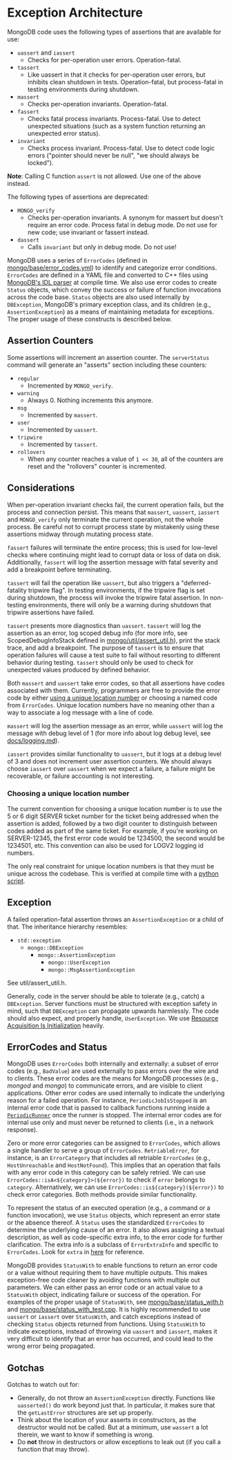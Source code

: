 # Exception Architecture

MongoDB code uses the following types of assertions that are available for use:

-   `uassert` and `iassert`
    -   Checks for per-operation user errors. Operation-fatal.
-   `tassert`
    -   Like uassert in that it checks for per-operation user errors, but inhibits clean shutdown
        in tests. Operation-fatal, but process-fatal in testing environments during shutdown.
-   `massert`
    -   Checks per-operation invariants. Operation-fatal.
-   `fassert`
    -   Checks fatal process invariants. Process-fatal. Use to detect unexpected situations (such
        as a system function returning an unexpected error status).
-   `invariant`
    -   Checks process invariant. Process-fatal. Use to detect code logic errors ("pointer should
        never be null", "we should always be locked").

**Note**: Calling C function `assert` is not allowed. Use one of the above instead.

The following types of assertions are deprecated:

-   `MONGO_verify`
    -   Checks per-operation invariants. A synonym for massert but doesn't require an error code.
        Process fatal in debug mode. Do not use for new code; use invariant or fassert instead.
-   `dassert`
    -   Calls `invariant` but only in debug mode. Do not use!

MongoDB uses a series of `ErrorCodes` (defined in [mongo/base/error_codes.yml][error_codes_yml]) to
identify and categorize error conditions. `ErrorCodes` are defined in a YAML file and converted to
C++ files using [MongoDB's IDL parser][idlc_py] at compile time. We also use error codes to create
`Status` objects, which convey the success or failure of function invocations across the code base.
`Status` objects are also used internally by `DBException`, MongoDB's primary exception class, and
its children (e.g., `AssertionException`) as a means of maintaining metadata for exceptions. The
proper usage of these constructs is described below.

## Assertion Counters

Some assertions will increment an assertion counter. The `serverStatus` command will generate an
"asserts" section including these counters:

-   `regular`
    -   Incremented by `MONGO_verify`.
-   `warning`
    -   Always 0. Nothing increments this anymore.
-   `msg`
    -   Incremented by `massert`.
-   `user`
    -   Incremented by `uassert`.
-   `tripwire`
    -   Incremented by `tassert`.
-   `rollovers`
    -   When any counter reaches a value of `1 << 30`, all of the counters are reset and
        the "rollovers" counter is incremented.

## Considerations

When per-operation invariant checks fail, the current operation fails, but the process and
connection persist. This means that `massert`, `uassert`, `iassert` and `MONGO_verify` only
terminate the current operation, not the whole process. Be careful not to corrupt process state by
mistakenly using these assertions midway through mutating process state.

`fassert` failures will terminate the entire process; this is used for low-level checks where
continuing might lead to corrupt data or loss of data on disk. Additionally, `fassert` will log
the assertion message with fatal severity and add a breakpoint before terminating.

`tassert` will fail the operation like `uassert`, but also triggers a "deferred-fatality tripwire
flag". In testing environments, if the tripwire flag is set during shutdown, the process will
invoke the tripwire fatal assertion. In non-testing environments, there will only be a warning
during shutdown that tripwire assertions have failed.

`tassert` presents more diagnostics than `uassert`. `tassert` will log the assertion as an error,
log scoped debug info (for more info, see ScopedDebugInfoStack defined in
[mongo/util/assert_util.h][assert_util_h]), print the stack trace, and add a breakpoint.
The purpose of `tassert` is to ensure that operation failures will cause a test suite to fail
without resorting to different behavior during testing. `tassert` should only be used to check
for unexpected values produced by defined behavior.

Both `massert` and `uassert` take error codes, so that all assertions have codes associated with
them. Currently, programmers are free to provide the error code by either [using a unique location
number](#choosing-a-unique-location-number) or choosing a named code from `ErrorCodes`. Unique location
numbers have no meaning other than a way to associate a log message with a line of code.

`massert` will log the assertion message as an error, while `uassert` will log the message with
debug level of 1 (for more info about log debug level, see [docs/logging.md][logging_md]).

`iassert` provides similar functionality to `uassert`, but it logs at a debug level of 3 and
does not increment user assertion counters. We should always choose `iassert` over `uassert`
when we expect a failure, a failure might be recoverable, or failure accounting is not interesting.

### Choosing a unique location number

The current convention for choosing a unique location number is to use the 5 or 6 digit SERVER ticket number
for the ticket being addressed when the assertion is added, followed by a two digit counter to distinguish
between codes added as part of the same ticket. For example, if you're working on SERVER-12345, the first
error code would be 1234500, the second would be 1234501, etc. This convention can also be used for LOGV2
logging id numbers.

The only real constraint for unique location numbers is that they must be unique across the codebase. This is
verified at compile time with a [python script][errorcodes_py].

## Exception

A failed operation-fatal assertion throws an `AssertionException` or a child of that.
The inheritance hierarchy resembles:

-   `std::exception`
    -   `mongo::DBException`
        -   `mongo::AssertionException`
            -   `mongo::UserException`
            -   `mongo::MsgAssertionException`

See util/assert_util.h.

Generally, code in the server should be able to tolerate (e.g., catch) a `DBException`. Server
functions must be structured with exception safety in mind, such that `DBException` can propagate
upwards harmlessly. The code should also expect, and properly handle, `UserException`. We use
[Resource Acquisition Is Initialization][raii] heavily.

## ErrorCodes and Status

MongoDB uses `ErrorCodes` both internally and externally: a subset of error codes (e.g.,
`BadValue`) are used externally to pass errors over the wire and to clients. These error codes are
the means for MongoDB processes (e.g., _mongod_ and _mongo_) to communicate errors, and are visible
to client applications. Other error codes are used internally to indicate the underlying reason for
a failed operation. For instance, `PeriodicJobIsStopped` is an internal error code that is passed
to callback functions running inside a [`PeriodicRunner`][periodic_runner_h] once the runner is
stopped. The internal error codes are for internal use only and must never be returned to clients
(i.e., in a network response).

Zero or more error categories can be assigned to `ErrorCodes`, which allows a single handler to
serve a group of `ErrorCodes`. `RetriableError`, for instance, is an `ErrorCategory` that includes
all retriable `ErrorCodes` (e.g., `HostUnreachable` and `HostNotFound`). This implies that an
operation that fails with any error code in this category can be safely retried. We can use
`ErrorCodes::isA<${category}>(${error})` to check if `error` belongs to `category`. Alternatively,
we can use `ErrorCodes::is${category}(${error})` to check error categories. Both methods provide
similar functionality.

To represent the status of an executed operation (e.g., a command or a function invocation), we
use `Status` objects, which represent an error state or the absence thereof. A `Status` uses the
standardized `ErrorCodes` to determine the underlying cause of an error. It also allows assigning
a textual description, as well as code-specific extra info, to the error code for further
clarification. The extra info is a subclass of `ErrorExtraInfo` and specific to `ErrorCodes`. Look
for `extra` in [here][error_codes_yml] for reference.

MongoDB provides `StatusWith` to enable functions to return an error code or a value without
requiring them to have multiple outputs. This makes exception-free code cleaner by avoiding
functions with multiple out parameters. We can either pass an error code or an actual value to a
`StatusWith` object, indicating failure or success of the operation. For examples of the proper
usage of `StatusWith`, see [mongo/base/status_with.h][status_with_h] and
[mongo/base/status_with_test.cpp][status_with_test_cpp]. It is highly recommended to use `uassert`
or `iassert` over `StatusWith`, and catch exceptions instead of checking `Status` objects
returned from functions. Using `StatusWith` to indicate exceptions, instead of throwing via
`uassert` and `iassert`, makes it very difficult to identify that an error has occurred, and
could lead to the wrong error being propagated.

## Gotchas

Gotchas to watch out for:

-   Generally, do not throw an `AssertionException` directly. Functions like `uasserted()` do work
    beyond just that. In particular, it makes sure that the `getLastError` structures are set up
    properly.
-   Think about the location of your asserts in constructors, as the destructor would not be
    called. But at a minimum, use `wassert` a lot therein, we want to know if something is wrong.
-   Do **not** throw in destructors or allow exceptions to leak out (if you call a function that
    may throw).

[raii]: https://en.wikipedia.org/wiki/Resource_acquisition_is_initialization
[error_codes_yml]: ../src/mongo/base/error_codes.yml
[periodic_runner_h]: ../src/mongo/util/periodic_runner.h
[status_with_h]: ../src/mongo/base/status_with.h
[idlc_py]: ../buildscripts/idl/idlc.py
[status_with_test_cpp]: ../src/mongo/base/status_with_test.cpp
[errorcodes_py]: ../buildscripts/errorcodes.py
[assert_util_h]: ../src/mongo/util/assert_util.h
[logging_md]: logging.md

